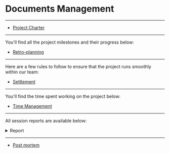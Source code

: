 # Documents Management

---

- [Project Charter](./ProjectCharter.md)

---

You'll find all the project milestones and their progress below:

- [Retro-planning](https://github.com/orgs/algosup/projects/48/views/1)

---

Here are a few rules to follow to ensure that the project runs smoothly within our team:

- [Settlement](./Settlement.md)

---

You'll find the time spent working on the project below:

- [Time Management](https://1drv.ms/x/c/524216de04ce95cb/ESFAfArTP8lEmlVT39RDVJEB59crG7lVNiIRUsok0ChxDA?e=3btyij)

---

All session reports are available below:

<details>

<summary>Report</summary>

- [01/10/2025](./Weekly%20report/01_10_2025.md)

</details>

---

- [Post mortem](./PostMortem.md)